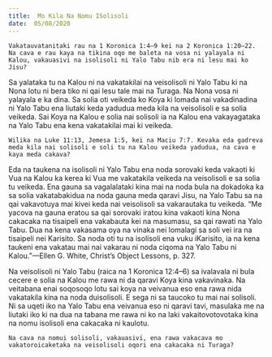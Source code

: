 ```yaml
---
title:  Mo Kila Na Nomu ISolisoli
date:  05/08/2020
---
```


`Vakatauvatanitaki rau na 1 Koronica 1:4–9 kei na 2 Koronica 1:20–22. Na cava e rau kaya na tikina oqo me baleta na vosa ni yalayala ni Kalou, vakauasivi na isolisoli ni Yalo Tabu nib era ni lesu mai ko Jisu?`

Sa yalataka tu na Kalou ni na vakatakilai na veisolisoli ni Yalo Tabu ki na Nona lotu ni bera tiko ni qai lesu tale mai na Turaga. Na Nona vosa ni yalayala e ka dina. Sa solia oti veikeda ko Koya ki lomada nai vakadinadina ni Yalo Tabu ena liutaki keda yadudua meda kila na veisolisoli e sa solia veikeda. Sai Koya na Kalou e solia nai solisoli ia na Kalou ena vakayagataka na Yalo Tabu ena kena vakatakilai mai ki veikeda.

`Wilika na Luke 11:13, Jemesa 1:5, kei na Maciu 7:7. Kevaka eda gadreva meda kila nai solisoli e soli tu na Kalou veikeda yadudua, na cava e kaya meda cakava?`

Eda na taukena na isolisoli ni Yalo Tabu ena noda sorovaki keda vakaoti ki Vua na Kalou ka kerea ki Vua me vakatakila veikeda na veisolisoli e sa solia tu veikeda. Ena gauna sa vagalalataki kina mai na noda bula na dokadoka ka sa solia vakatabakidua na noda gauna meda qaravi Jisu, na Yalo Tabu sa na qai vakavotuya mai kivei keda nai veisolisoli sa vakarautaka tu veikeda. “Me yacova na gauna eratou sa qai sorovaki iratou kina vakaoti kina Nona cakacaka na tisaipeli ena vakabauta kei na masumasu, sa qai rawati na Yalo Tabu. Dua na kena vakasama oya na vinaka nei lomalagi sa soli vei ira na tisaipeli nei Karisito. Sa noda oti tu na isolisoli ena vuku iKarisito, ia na kena taukeni ena vakatau mai nai vakarau ni noda ciqoma na Yalo Tabu ni Kalou.”—Ellen G. White, Christ’s Object Lessons, p. 327.

Na veisolisoli ni Yalo Tabu (raica na 1 Koronica 12:4–6) sa ivalavala ni bula cecere e solia na Kalou me rawa ni da qaravi Koya kina vakavinaka. Na veitabana enai soqosoqo lotu sai koya na veivanua eso ena rawa nida vakatakila kina na noda duisolisoli. E sega ni sa taucoko tu mai nai solisoli. Ni sa uqeti iko na Yalo Tabu ena veivanua eso ni qaravi tavi, masulaka me na liutaki iko ki na dua na tabana me rawa ni ko na laki vakaitovotovotaka kina na nomu isolisoli ena cakacaka ni kaulotu.

`Na cava na nomui solisoli, vakauasivi, ena rawa vakacava mo vakatoroicaketaka na veisolisoli oqori ena cakacaka ni Turaga?`